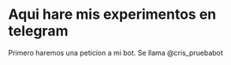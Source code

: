 # Aqui hare mis experimentos en telegram

Primero haremos una peticion a mi bot. Se llama @cris_pruebabot


